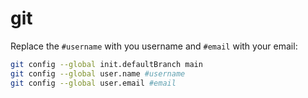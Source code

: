 # git

Replace the `#username` with you username and `#email` with your email:

```bash
git config --global init.defaultBranch main
git config --global user.name #username
git config --global user.email #email
```
